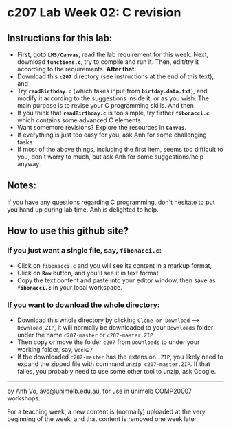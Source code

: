 c207 Lab Week 02: C revision
=======
Instructions for this lab:
--------------------------
  * First, goto **`LMS/Canvas`**, read the lab requirement for this week.
Next, download **`functions.c`**, try to compile and run it. Then, edit/try it according to the requirements. **After that:**
  * Download this **`c207`** directory (see instructions at the end of this text), and
  * Try **`readBirthday.c`** (which takes input from **`birtday.data.txt`**), and modify it according to the suggestions inside it, or as you wish. The main purpose is to revise your C programming skills. And then
  * If you think that **`readBirthday.c`** is too simple, try firther **`fibonacci.c`** which contains some advanced C elements.
  * Want somemore revisions? Explore the resources in **`Canvas`**.
  * If everything is just too easy for you, ask Anh for some challenging tasks.
  * If most of the above things, including the first item, seems too difficult to you, don't worry to much, but ask Anh for some suggestions/help anyway.

Notes:
-----------------
If you have any questions regarding C programming, don't hesitate to put you hand up during lab time. Anh is delighted to help.

How to use this github site?
----------------------------
### If you just want a single file, say, **`fibonacci.c`**:
  * Click on `fibonacci.c` and you will see its content in a markup format,
  * Click on **`Raw`** button, and you'll see it in text format, 
  * Copy the text content and paste into your editor window, then save as **`fibonacci.c`** in your local workspace.

### If you want to download the whole directory:
  * Download this whole directory by clicking `Clone or Download` --> `Download ZIP`, it will normally be downloaded to your `Downloads` folder under the name `c207-master` or `c207-master.ZIP`
  * Then copy or move the folder `c207` from `Downloads` to under your working folder, say, `week2/`
  * If the downloaded `c207-master` has the extension `.ZIP`, you likely need to expand the zipped file with command `unzip c207-master.ZIP`. If that failes, you probably need to use some other tool to unzip, ask Google.
 
-------------------------------------------------------------
by Anh Vo, avo@unimelb.edu.au, for use in unimelb COMP20007 workshops.

For a teaching week, a new content is (normally) uploaded at the very beginning of the week, and that content is removed one week later.
